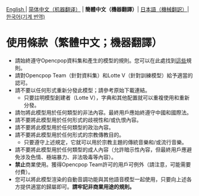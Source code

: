 [English ](ToU_EN.md) | [简体中文（机器翻译）](ToU_ZH-CN.md) | **簡體中文（機器翻譯）**| [日本語（機械翻訳）](ToU_JA.md)| [한국어(기계 번역)](ToU_KO.md)
# 使用條款（繁體中文；機器翻譯）
- 請始終遵守Opencpop資料集和產生的模型的規則。您可以在此處找到[這些](https://wenet.org.cn/opencpop/liscense/)規則。
- 請對Opencpop Team（針對資料集）和Lotte V（針對訓練模型）給予適當的認可。
- 請不要以任何形式重新分發此模型；請參考原始下載連結。
    - 只要註明模型創建者（Lotte V），字典和其他配置就可以重複使用和重新分發。
- 請勿將此模型用於任何類型的非法內容。最終用戶應始終遵守中國和國際法。
- 請不要將此模型用於任何形式的歧視性和/或仇恨內容。
- 請不要將此模型用於任何類型的政治內容。
- 請不要將此模型用於任何形式的宗教傳教目的。
    - 只要遵守上述規定，它就可以用於宗教主題的傳統音樂和/或流行音樂。
- 請不要將此模型用於任何類型的成人內容（允許暗示性內容，但最終用戶應避免涉及色情、極端暴力、非法吸毒等內容）。
- **禁止**商業使用。獲得Opencpop Team許可的用戶可例外（請注意，可能需要付費）。
- 您可以將此模型渲染的自動音調功能與其他語音模型一起使用，只要向上述各方提供適當的歸屬即可。**請牢記非商業用途的規則。**